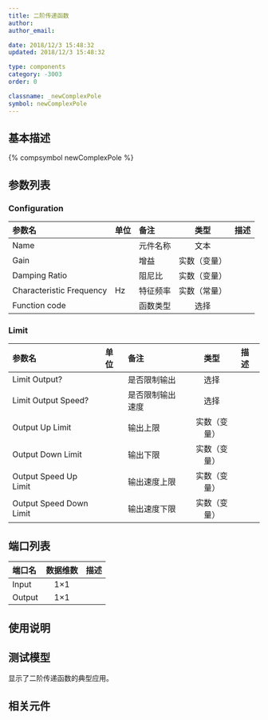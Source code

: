 ```yaml
---
title: 二阶传递函数
author: 
author_email:

date: 2018/12/3 15:48:32
updated: 2018/12/3 15:48:32

type: components
category: -3003
order: 0

classname: _newComplexPole
symbol: newComplexPole
---
```

## 基本描述
{% compsymbol newComplexPole %}

## 参数列表
### Configuration
| 参数名 | 单位 | 备注 | 类型 | 描述 |
| :--- | :--- | :--- | :--: | :--- |
| Name |  | 元件名称 | 文本 |  |
| Gain |  | 增益 | 实数（变量） |  |
| Damping Ratio |  | 阻尼比 | 实数（变量） |  |
| Characteristic Frequency | Hz | 特征频率 | 实数（常量） |  |
| Function code |  | 函数类型 | 选择 |  |

### Limit
| 参数名 | 单位 | 备注 | 类型 | 描述 |
| :--- | :--- | :--- | :--: | :--- |
| Limit Output? |  | 是否限制输出 | 选择 |  |
| Limit Output Speed? |  | 是否限制输出速度 | 选择 |  |
| Output Up Limit |  | 输出上限 | 实数（变量） |  |
| Output Down Limit |  | 输出下限 | 实数（变量） |  |
| Output Speed Up Limit |  | 输出速度上限 | 实数（变量） |  |
| Output Speed Down Limit |  | 输出速度下限 | 实数（变量） |  |


## 端口列表

| 端口名 | 数据维数 | 描述 |
| :--- | :--:  | :--- |
| Input | 1×1 | |                   
| Output | 1×1 | |                   

## 使用说明


## 测试模型
[<test name>](<test link>)显示了二阶传递函数的典型应用。

## 相关元件


